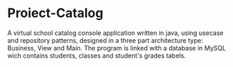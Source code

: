 # Proiect-Catalog

A virtual school catalog console application written in java, using usecase and repository patterns, designed in a three part architecture type: Business, View and Main. The program is linked with a database in MySQL wich contains
students, classes and student's grades tabels.
